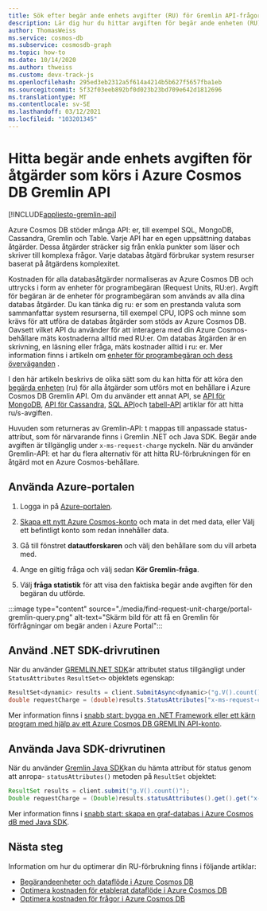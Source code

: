 ```yaml
---
title: Sök efter begär ande enhets avgifter (RU) för Gremlin API-frågor i Azure Cosmos DB
description: Lär dig hur du hittar avgiften för begär ande enheten (RU) för Gremlin-frågor som körs mot en Azure Cosmos-behållare. Du kan använda Azure Portal .NET, Java-drivrutiner för att hitta avgift för RU.
author: ThomasWeiss
ms.service: cosmos-db
ms.subservice: cosmosdb-graph
ms.topic: how-to
ms.date: 10/14/2020
ms.author: thweiss
ms.custom: devx-track-js
ms.openlocfilehash: 295ed3eb2312a5f614a4214b5b627f5657fba1eb
ms.sourcegitcommit: 5f32f03eeb892bf0d023b23bd709e642d1812696
ms.translationtype: MT
ms.contentlocale: sv-SE
ms.lasthandoff: 03/12/2021
ms.locfileid: "103201345"
---
```

# <a name="find-the-request-unit-charge-for-operations-executed-in-azure-cosmos-db-gremlin-api"></a>Hitta begär ande enhets avgiften för åtgärder som körs i Azure Cosmos DB Gremlin API
[!INCLUDE[appliesto-gremlin-api](includes/appliesto-gremlin-api.md)]

Azure Cosmos DB stöder många API: er, till exempel SQL, MongoDB, Cassandra, Gremlin och Table. Varje API har en egen uppsättning databas åtgärder. Dessa åtgärder sträcker sig från enkla punkter som läser och skriver till komplexa frågor. Varje databas åtgärd förbrukar system resurser baserat på åtgärdens komplexitet.

Kostnaden för alla databasåtgärder normaliseras av Azure Cosmos DB och uttrycks i form av enheter för programbegäran (Request Units, RU:er). Avgift för begäran är de enheter för programbegäran som används av alla dina databas åtgärder. Du kan tänka dig ru: er som en prestanda valuta som sammanfattar system resurserna, till exempel CPU, IOPS och minne som krävs för att utföra de databas åtgärder som stöds av Azure Cosmos DB. Oavsett vilket API du använder för att interagera med din Azure Cosmos-behållare mäts kostnaderna alltid med RU:er. Om databas åtgärden är en skrivning, en läsning eller fråga, mäts kostnader alltid i ru: er. Mer information finns i artikeln om [enheter för programbegäran och dess överväganden](request-units.md) .

I den här artikeln beskrivs de olika sätt som du kan hitta för att köra den [begärda enheten](request-units.md) (ru) för alla åtgärder som utförs mot en behållare i Azure Cosmos DB Gremlin API. Om du använder ett annat API, se [API för MongoDB](find-request-unit-charge-mongodb.md), [API för Cassandra](find-request-unit-charge-cassandra.md), [SQL API](find-request-unit-charge.md)och [tabell-API](find-request-unit-charge-table.md) artiklar för att hitta ru/s-avgiften.

Huvuden som returneras av Gremlin-API: t mappas till anpassade status-attribut, som för närvarande finns i Gremlin .NET och Java SDK. Begär ande avgiften är tillgänglig under `x-ms-request-charge` nyckeln. När du använder Gremlin-API: et har du flera alternativ för att hitta RU-förbrukningen för en åtgärd mot en Azure Cosmos-behållare.

## <a name="use-the-azure-portal"></a>Använda Azure-portalen

1. Logga in på [Azure-portalen](https://portal.azure.com/).

1. [Skapa ett nytt Azure Cosmos-konto](create-graph-gremlin-console.md#create-a-database-account) och mata in det med data, eller Välj ett befintligt konto som redan innehåller data.

1. Gå till fönstret **datautforskaren** och välj den behållare som du vill arbeta med.

1. Ange en giltig fråga och välj sedan **Kör Gremlin-fråga**.

1. Välj **fråga statistik** för att visa den faktiska begär ande avgiften för den begäran du utförde.

:::image type="content" source="./media/find-request-unit-charge/portal-gremlin-query.png" alt-text="Skärm bild för att få en Gremlin för förfrågningar om begär anden i Azure Portal":::

## <a name="use-the-net-sdk-driver"></a>Använd .NET SDK-drivrutinen

När du använder [GREMLIN.NET SDK](https://www.nuget.org/packages/Gremlin.Net/)är attributet status tillgängligt under `StatusAttributes` `ResultSet<>` objektets egenskap:

```csharp
ResultSet<dynamic> results = client.SubmitAsync<dynamic>("g.V().count()").Result;
double requestCharge = (double)results.StatusAttributes["x-ms-request-charge"];
```

Mer information finns i [snabb start: bygga en .NET Framework eller ett kärn program med hjälp av ett Azure Cosmos DB GREMLIN API-konto](create-graph-dotnet.md).

## <a name="use-the-java-sdk-driver"></a>Använda Java SDK-drivrutinen

När du använder [Gremlin Java SDK](https://mvnrepository.com/artifact/org.apache.tinkerpop/gremlin-driver)kan du hämta attribut för status genom att anropa- `statusAttributes()` metoden på `ResultSet` objektet:

```java
ResultSet results = client.submit("g.V().count()");
Double requestCharge = (Double)results.statusAttributes().get().get("x-ms-request-charge");
```

Mer information finns i [snabb start: skapa en graf-databas i Azure Cosmos dB med Java SDK](create-graph-java.md).

## <a name="next-steps"></a>Nästa steg

Information om hur du optimerar din RU-förbrukning finns i följande artiklar:

* [Begärandeenheter och dataflöde i Azure Cosmos DB](request-units.md)
* [Optimera kostnaden för etablerat dataflöde i Azure Cosmos DB](optimize-cost-throughput.md)
* [Optimera kostnaden för frågor i Azure Cosmos DB](./optimize-cost-reads-writes.md)